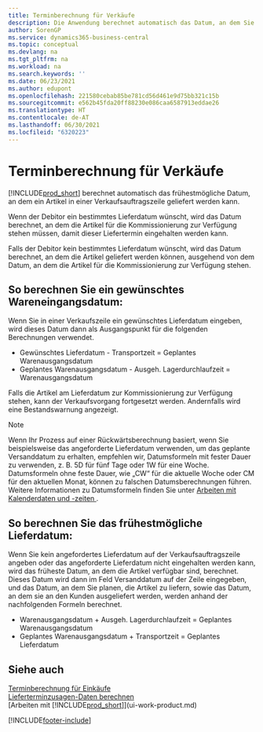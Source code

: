 ```yaml
---
title: Terminberechnung für Verkäufe
description: Die Anwendung berechnet automatisch das Datum, an dem Sie ein Element bestellen müssen, damit es zu einem bestimmten Datum im Bestand ist und zur Kommissionierung zur Verfügung steht.
author: SorenGP
ms.service: dynamics365-business-central
ms.topic: conceptual
ms.devlang: na
ms.tgt_pltfrm: na
ms.workload: na
ms.search.keywords: ''
ms.date: 06/23/2021
ms.author: edupont
ms.openlocfilehash: 221580cebab85be781cd56d461e9d75bb321c15b
ms.sourcegitcommit: e562b45fda20ff88230e086caa6587913eddae26
ms.translationtype: HT
ms.contentlocale: de-AT
ms.lasthandoff: 06/30/2021
ms.locfileid: "6320223"
---
```

# <a name="date-calculation-for-sales"></a>Terminberechnung für Verkäufe
[!INCLUDE[prod_short](includes/prod_short.md)] berechnet automatisch das frühestmögliche Datum, an dem ein Artikel in einer Verkaufsauftragszeile geliefert werden kann.

Wenn der Debitor ein bestimmtes Lieferdatum wünscht, wird das Datum berechnet, an dem die Artikel für die Kommissionierung zur Verfügung stehen müssen, damit dieser Liefertermin eingehalten werden kann.

Falls der Debitor kein bestimmtes Lieferdatum wünscht, wird das Datum berechnet, an dem die Artikel geliefert werden können, ausgehend von dem Datum, an dem die Artikel für die Kommissionierung zur Verfügung stehen.

## <a name="calculating-a-requested-delivery-date"></a>So berechnen Sie ein gewünschtes Wareneingangsdatum:
Wenn Sie in einer Verkaufszeile ein gewünschtes Lieferdatum eingeben, wird dieses Datum dann als Ausgangspunkt für die folgenden Berechnungen verwendet.

- Gewünschtes Lieferdatum - Transportzeit = Geplantes Warenausgangsdatum
- Geplantes Warenausgangsdatum - Ausgeh. Lagerdurchlaufzeit = Warenausgangsdatum

Falls die Artikel am Lieferdatum zur Kommissionierung zur Verfügung stehen, kann der Verkaufsvorgang fortgesetzt werden. Andernfalls wird eine Bestandswarnung angezeigt.

> [!Note]
> Wenn Ihr Prozess auf einer Rückwärtsberechnung basiert, wenn Sie beispielsweise das angeforderte Lieferdatum verwenden, um das geplante Versanddatum zu erhalten, empfehlen wir, Datumsformeln mit fester Dauer zu verwenden, z. B. 5D für fünf Tage oder 1W für eine Woche. Datumsformeln ohne feste Dauer, wie „CW“ für die aktuelle Woche oder CM für den aktuellen Monat, können zu falschen Datumsberechnungen führen. Weitere Informationen zu Datumsformeln finden Sie unter [Arbeiten mit Kalenderdaten und -zeiten ](ui-enter-date-ranges.md).

## <a name="calculating-the-earliest-possible-delivery-date"></a>So berechnen Sie das frühestmögliche Lieferdatum:
Wenn Sie kein angefordertes Lieferdatum auf der Verkaufsauftragszeile angeben oder das angeforderte Lieferdatum nicht eingehalten werden kann, wird das früheste Datum, an dem die Artikel verfügbar sind, berechnet. Dieses Datum wird dann im Feld Versanddatum auf der Zeile eingegeben, und das Datum, an dem Sie planen, die Artikel zu liefern, sowie das Datum, an dem sie an den Kunden ausgeliefert werden, werden anhand der nachfolgenden Formeln berechnet.

- Warenausgangsdatum + Ausgeh. Lagerdurchlaufzeit = Geplantes Warenausgangsdatum
- Geplantes Warenausgangsdatum + Transportzeit = Geplantes Lieferdatum


## <a name="see-also"></a>Siehe auch  
 [Terminberechnung für Einkäufe](purchasing-date-calculation-for-purchases.md)   
 [Lieferterminzusagen-Daten berechnen](sales-how-to-calculate-order-promising-dates.md)  
 [Arbeiten mit [!INCLUDE[prod_short](includes/prod_short.md)]](ui-work-product.md)


[!INCLUDE[footer-include](includes/footer-banner.md)]